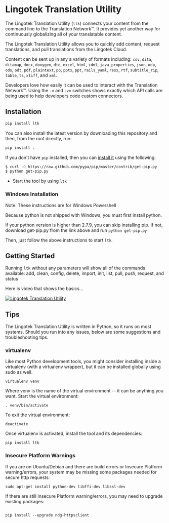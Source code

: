 # Lingotek Translation Utility #

The Lingotek Translation Utility (`ltk`) connects your content from the command line to the Translation Network™.  It provides yet another way for continuously globalizing all of your translatable content.

The Lingotek Translation Utility allows you to quickly add content, request translations, and pull translations from the Lingotek Cloud.  

Content can be sent up in any a variety of formats including: `csv`, `dita`, `ditamap`, `docx`, `doxygen`, `dtd`, `excel`, `html`, `idml`, `java_properties`, `json`, `odp`, `ods`, `odt`, `pdf`, `plaintext`, `po`, `pptx`, `ppt`, `rails_yaml`, `resx`, `rtf`, `subtitle_rip`, `table`, `ts`, `xliff`, and `xml`.

Developers love how easily it can be used to interact with the Translation Network™.  Using the `-v` and `-vv` switches shows exactly which API calls are being used to help developers code custom connectors.

## Installation ##
```bash
pip install ltk
```

You can also install the latest version by downloading this repository and then, from the root directly, run:

```bash
pip install .
```

If you don't have `pip` installed, then you can [install it](https://pip.pypa.io/en/latest/installing/#using-get-pip) using the following:

```bash
$ curl -O https://raw.github.com/pypa/pip/master/contrib/get-pip.py
$ python get-pip.py
```

* Start the tool by using `ltk`

### Windows Installation ###
Note: These instructions are for Windows Powershell

Because python is not shipped with Windows, you must first install python. 

If your python version is higher than 2.7.9, you can skip installing pip. If not, download get-pip.py from the link above and run `python get-pip.py`

Then, just follow the above instructions to start `ltk`.


## Getting Started ##

Running `ltk` without any parameters will show all of the commands available: add, clean, config, delete, import, init, list, pull, push, request, and status

Here is video that shows the basics...

[![Lingotek Translation Utility](http://img.youtube.com/vi/CbsvVar2rFs/0.jpg)](http://www.youtube.com/watch?v=CbsvVar2rFs)

## Tips ##
The Lingotek Translation Utility is written in Python, so it runs on most systems. Should you run into any issues, below are some suggestions and troubleshooting tips.

### virtualenv ###
Like most Python development tools, you might consider installing inside a virtualenv (with a virtualenv wrapper), but it can be installed globally using sudo as well.


```
virtualenv venv
```
Where venv is the name of the virtual environment -- it can be anything you want. 
Start the virtual environment:

```
. venv/bin/activate
```
To exit the virtual environment:

```
deactivate
```

Once virtualenv is activated, install the tool and its dependencies:
```
pip install ltk
```


### Insecure Platform Warnings ###

If you are on Ubuntu/Debian and there are build errors or Insecure Platform warning/errors, your system may be missing some packages needed for secure http requests:

```
sudo apt-get install python-dev libffi-dev libssl-dev
```
If there are still Insecure Platform warning/errors, you may need to upgrade existing packages:

```

pip install --upgrade ndg-httpsclient 
```
